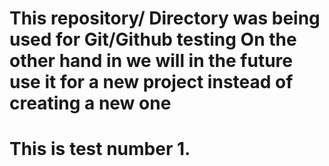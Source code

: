 # This repository/ Directory was being used for Git/Github testing On the other hand in we will in the future use it for a new project instead of creating a new one


# This is test number 1.
